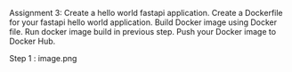 Assignment 3:
Create a hello world fastapi application. Create a Dockerfile for your fastapi hello world application. Build Docker image using Docker file. Run docker image build in previous step. Push your Docker image to Docker Hub.


Step 1 :
image.png
